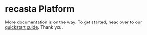 # recasta Platform
More documentation is on the way. To get started, head over to our [quickstart guide](https://recasta.github.io/docs/#/).
Thank you.